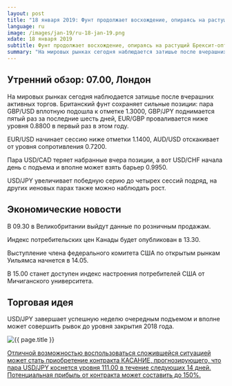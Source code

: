```yaml
---
layout: post
title: "18 января 2019: Фунт продолжает восхождение, опираясь на растущий Брексит-оптимизм"
language: ru
image: /images/jan-19/ru-18-jan-19.png
xdate: 18 января 2019
subtitle: Фунт продолжает восхождение, опираясь на растущий Брексит-оптимизм
summary: "На мировых рынках сегодня наблюдается затишье после вчерашних активных торгов. Британский фунт сохраняет сильные позиции: пара GBP/USD вплотную подошла к отметке 1.3000, GBP/JPY поднимается пятый раз за последние шесть дней, EUR/GBP проваливается ниже уровня 0.8800 в первый раз в этом году"
---
```

## Утренний обзор: 07.00, Лондон
 
На мировых рынках сегодня наблюдается затишье после вчерашних активных торгов. Британский фунт сохраняет сильные позиции: пара GBP/USD вплотную подошла к отметке 1.3000, GBP/JPY поднимается пятый раз за последние шесть дней, EUR/GBP проваливается ниже уровня 0.8800 в первый раз в этом году.

EUR/USD начинает сессию ниже отметки 1.1400, AUD/USD отскакивает от уровня сопротивления 0.7200.

Пара USD/CAD теряет набранные вчера позиции, а вот USD/CHF начала день с подъема и вполне может взять барьер 0.9950.

USD/JPY увеличивает победную серию до четырех сессий подряд, на других иеновых парах также можно наблюдать рост.
 
## Экономические новости
 
В 09.30 в Великобритании выйдут данные по розничным продажам.

Индекс потребительских цен Канады будет опубликован в 13.30.

Выступление члена федерального комитета США по открытым рынкам Уильямса начнется в 14.05.

В 15.00 станет доступен индекс настроения потребителей США от Мичиганского университета.
 
## Торговая идея
 
USD/JPY завершает успешную неделю очередным подъемом и вполне может совершить рывок до уровня закрытия 2018 года.

<img src="{{ site.url }}/images/jan-19/ru-18-jan-19.png" alt="{{ page.title }}"  title="{{ page.title }}">

<a href="%LINK%%?currency=USD&market=forex&underlying=frxUSDJPY&formname=touchnotouch&duration_amount=14&duration_units=d&amount=10&amount_type=stake&expiry_type=duration&barrier=111.00" target="_blank" rel="noopener noreferrer nofollow">Отличной возможностью воспользоваться сложившейся ситуацией может стать приобретение контракта КАСАНИЕ, прогнозирующего, что пара USD/JPY коснется уровня 111.00 в течение следующих 14 дней. Потенциальная прибыль от контракта может составить до 150%.</a>
